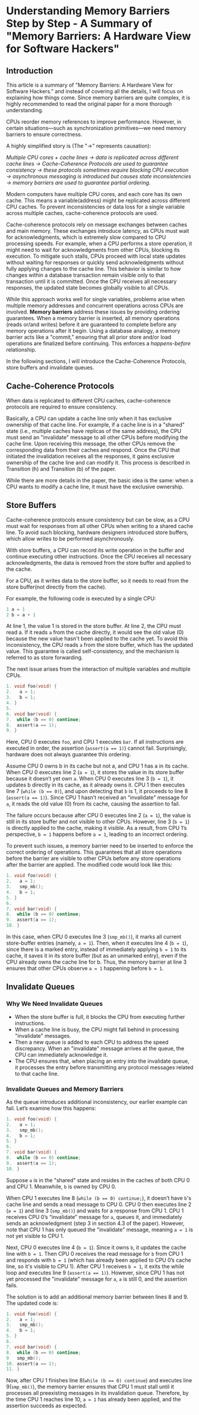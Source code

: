 # Understanding Memory Barriers Step by Step - A Summary of "Memory Barriers: A Hardware View for Software Hackers"

## Introduction

This article is a summary of "Memory Barriers: A Hardware View for Software Hackers." and instead of covering all the details, I will focus on explaining how things come. Since memory barriers are quite complex, it is highly recommended to read the original paper for a more thorough understanding.

CPUs reorder memory references to improve performance. However, in certain situations—such as synchronization primitives—we need memory barriers to ensure correctness.

A highly simplified story is (The "→" represents causation):

*Multiple CPU cores + cache lines → data is replicated across different cache lines → Cache-Coherence Protocols are used to guarantee consistency → these protocols sometimes require blocking CPU execution → asynchronous messaging is introduced but causes state inconsistencies → memory barriers are used to guarantee partial ordering.*

Modern computers have multiple CPU cores, and each core has its own cache. This means a variable(address) might be replicated across different CPU caches. To prevent inconsistencies or data loss for a single variable across multiple caches, cache-coherence protocols are used.

Cache-coherence protocols rely on message exchanges between caches and main memory. These exchanges introduce latency, as CPUs must wait for acknowledgments, which is extremely slow compared to CPU processing speeds. For example, when a CPU performs a store operation, it might need to wait for acknowledgments from other CPUs, blocking its execution. To mitigate such stalls, CPUs proceed with local state updates without waiting for responses or quickly send acknowledgments without fully applying changes to the cache line. This behavior is similar to how changes within a database transaction remain visible only to that transaction until it is committed. Once the CPU receives all necessary responses, the updated state becomes globally visible to all CPUs.

While this approach works well for single variables, problems arise when multiple memory addresses and concurrent operations across CPUs are involved. **Memory barriers** address these issues by providing ordering guarantees. When a memory barrier is inserted, all memory operations (reads or/and writes) before it are guaranteed to complete before any memory operations after it begin. Using a database analogy, a memory barrier acts like a "commit," ensuring that all prior store and/or load operations are finalized before continuing. This enforces a *happens-before* relationship.

In the following sections, I will introduce the Cache-Coherence Protocols, store buffers and invalidate queues.

## Cache-Coherence Protocols

When data is replicated to different CPU caches, cache-coherence protocols are required to ensure consistency.

Basically, a CPU can update a cache line only when it has exclusive ownership of that cache line. For example, if a cache line is in a "shared" state (i.e., multiple caches have replicas of the same address), the CPU must send an "invalidate" message to all other CPUs before modifying the cache line. Upon receiving this message, the other CPUs remove the corresponding data from their caches and respond. Once the CPU that initiated the invalidation receives all the responses, it gains exclusive ownership of the cache line and can modify it. This process is described in Transition (h) and Transition (b) of the paper.

While there are more details in the paper, the basic idea is the same: when a CPU wants to modify a cache line, it must have the exclusive ownership.

## Store Buffers

Cache-coherence protocols ensure consistency but can be slow, as a CPU must wait for responses from all other CPUs when writing to a shared cache line. To avoid such blocking, hardware designers introduced store buffers, which allow writes to be performed asynchronously.


With store buffers, a CPU can record its write operation in the buffer and continue executing other instructions. Once the CPU receives all necessary acknowledgments, the data is removed from the store buffer and applied to the cache.

For a CPU, as it writes data to the store buffer, so it needs to read from the store buffer(not directly from the cache).


For example, the following code is executed by a single CPU:


```c
1 a = 1
2 b = a + 1
```

At line 1, the value 1 is stored in the store buffer. At line 2, the CPU must read a. If it reads `a` from the cache directly, it would see the old value (0) because the new value hasn't been applied to the cache yet. To avoid this inconsistency, the CPU reads `a` from the store buffer, which has the updated value. This guarantee is called self-consistency, and the mechanism is referred to as store forwarding.


The next issue arises from the interaction of multiple variables and multiple CPUs.


```c
1. void foo(void) {
2.   a = 1;
3.   b = 1;
4. }
5.
6. void bar(void) {
7.  while (b == 0) continue;
8.  assert(a == 1);
9. }
```

Here, CPU 0 executes `foo`, and CPU 1 executes `bar`. If all instructions are executed in order, the assertion (`assert(a == 1)`) cannot fail. Surprisingly, hardware does not always guarantee this ordering.


Assume CPU 0 owns b in its cache but not a, and CPU 1 has a in its cache. When CPU 0 executes line 2 (`a = 1`), it stores the value in its store buffer because it doesn’t yet own `a`. When CPU 0 executes line 3 (`b = 1`), it updates b directly in its cache, as it already owns it. CPU 1 then executes line 7 (`while (b == 0)`), and upon detecting that `b` is 1, it proceeds to line 8 (`assert(a == 1)`). Since CPU 1 hasn’t received an "invalidate" message for `a`, it reads the old value (0) from its cache, causing the assertion to fail.

The failure occurs because after CPU 0 executes line 2 (`a = 1`), the value is still in its store buffer and not visible to other CPUs. However, line 3 (`b = 1`) is directly applied to the cache, making it visible. As a result, from CPU 1’s perspective, `b = 1` happens before `a = 1`, leading to an incorrect ordering.


To prevent such issues, a memory barrier need to be inserted to enforce the correct ordering of operations. This guarantees that all store operations before the barrier are visible to other CPUs before any store operations after the barrier are applied. The modified code would look like this:

```c
1. void foo(void) {
2.   a = 1;
3.   smp_mb();
4.   b = 1;
5. }
6.
7. void bar(void) {
8.  while (b == 0) continue;
9.  assert(a == 1);
10. }
```

In this case, when CPU 0 executes line 3 (`smp_mb()`), it marks all current store-buffer entries (namely, `a = 1`). Then, when it executes line 4 (`b = 1`), since there is a marked entry, instead of immediately applying `b = 1` to its cache, it saves it in its store buffer (but as an unmarked entry), even if the CPU already owns the cache line for b. Thus, the memory barrier at line 3 ensures that other CPUs observe `a = 1` happening before `b = 1`.

## Invalidate Queues
### Why We Need Invalidate Queues
- When the store buffer is full, it blocks the CPU from executing further instructions.
- When a cache line is busy, the CPU might fall behind in processing "invalidate" messages.
- Then a new queue is added to each CPU to address the speed discrepancy.
   When an "invalidate" message arrives at the queue, the CPU can immediately acknowledge it.
- The CPU ensures that, when placing an entry into the invalidate queue, it processes the entry before transmitting any protocol messages related to that cache line.

### Invalidate Queues and Memory Barriers

As the queue introduces additional inconsistency, our earlier example can fail. Let’s examine how this happens:


```c
1. void foo(void) {
2.   a = 1;
3.   smp_mb();
4.   b = 1;
5. }
6.
7. void bar(void) {
8.  while (b == 0) continue;
9.  assert(a == 1);
10. }
```

Suppose `a` is in the "shared" state and resides in the caches of both CPU 0 and CPU 1. Meanwhile, `b` is owned by CPU 0.

When CPU 1 executes line 8 (`while (b == 0) continue;`), it doesn’t have `b`'s cache line and sends a read message to CPU 0. CPU 0 then executes line 2 (`a = 1`) and line 3 (`smp_mb()`) and waits for a response from CPU 1. CPU 1 receives CPU 0’s “invalidate” message for `a`, queues it, and immediately sends an acknowledgment (step 3 in section 4.3 of the paper). However, note that CPU 1 has only queued the "invalidate" message, meaning `a = 1` is not yet visible to CPU 1.

Next, CPU 0 executes line 4 (`b = 1`). Since it owns `b`, it updates the cache line with `b = 1`. Then CPU 0 receives the read message for `b` from CPU 1 and responds with `b = 1` (which has already been applied to CPU 0’s cache line, so it's visible to CPU 1). After CPU 1 receives `b = 1`, it exits the while loop and executes line 9 (`assert(a == 1)`). However, since CPU 1 has not yet processed the "invalidate" message for `a`, `a` is still 0, and the assertion fails.


The solution is to add an additional memory barrier between lines 8 and 9. The updated code is:

```c
1. void foo(void) {
2.   a = 1;
3.   smp_mb();
4.   b = 1;
5. }
6.
7. void bar(void) {
8.  while (b == 0) continue;
9   smp_mb();
10. assert(a == 1);
11. }
```

Now, after CPU 1 finishes line 8(`while (b == 0) continue`) and executes line 9(`smp_mb()`), the memory barrier ensures that CPU 1 must stall until it processes all preexisting messages in its invalidation queue. Therefore, by the time CPU 1 reaches line 10, `a = 1` has already been applied, and the assertion succeeds as expected.
